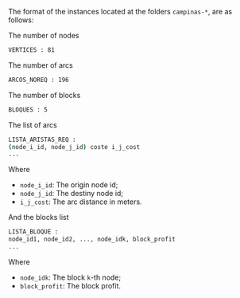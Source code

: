 The format of the instances located at the folders `campinas-*`, are as follows:

The number of nodes

```sh
VERTICES : 81
```

The number of arcs

```sh
ARCOS_NOREQ : 196
```

The number of blocks

```sh
BLOQUES : 5
```

The list of arcs

```sh
LISTA_ARISTAS_REQ : 
(node_i_id, node_j_id) coste i_j_cost
...
```

Where 
- `node_i_id`: The origin node id;
- `node_j_id`: The destiny node id;
- `i_j_cost`: The arc distance in meters.

And the blocks list

```sh 
LISTA_BLOQUE : 
node_id1, node_id2, ..., node_idk, block_profit
...
``` 

Where 
- `node_idk`: The block `k`-th node;
- `block_profit`: The block profit.
